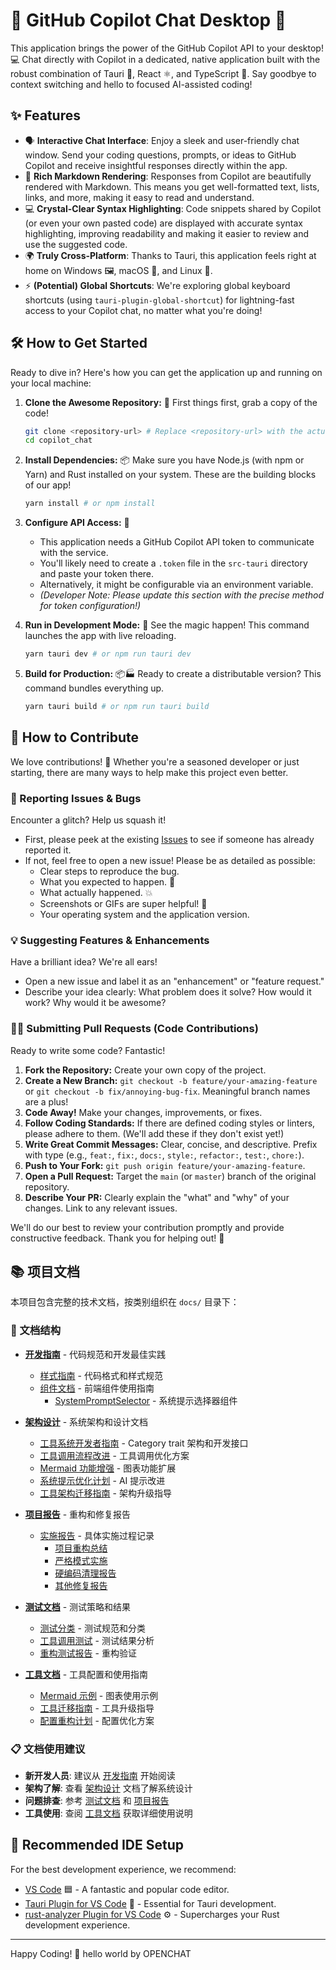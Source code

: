 # 🚀 GitHub Copilot Chat Desktop 💬

This application brings the power of the GitHub Copilot API to your desktop! 💻 Chat directly with Copilot in a dedicated, native application built with the robust combination of Tauri 🦀, React ⚛️, and TypeScript 🔷. Say goodbye to context switching and hello to focused AI-assisted coding!

## ✨ Features

* 🗣️ **Interactive Chat Interface**: Enjoy a sleek and user-friendly chat window. Send your coding questions, prompts, or ideas to GitHub Copilot and receive insightful responses directly within the app.
* 💅 **Rich Markdown Rendering**: Responses from Copilot are beautifully rendered with Markdown. This means you get well-formatted text, lists, links, and more, making it easy to read and understand.
* 💻 **Crystal-Clear Syntax Highlighting**: Code snippets shared by Copilot (or even your own pasted code) are displayed with accurate syntax highlighting, improving readability and making it easier to review and use the suggested code.
* 🌍 **Truly Cross-Platform**: Thanks to Tauri, this application feels right at home on Windows 🖼️, macOS 🍎, and Linux 🐧.
* ⚡ **(Potential) Global Shortcuts**: We're exploring global keyboard shortcuts (using `tauri-plugin-global-shortcut`) for lightning-fast access to your Copilot chat, no matter what you're doing!

## 🛠️ How to Get Started

Ready to dive in? Here's how you can get the application up and running on your local machine:

1. **Clone the Awesome Repository:** 📂
    First things first, grab a copy of the code!

    ```bash
    git clone <repository-url> # Replace <repository-url> with the actual URL!
    cd copilot_chat
    ```

2. **Install Dependencies:** 📦
    Make sure you have Node.js (with npm or Yarn) and Rust installed on your system. These are the building blocks of our app!

    ```bash
    yarn install # or npm install
    ```

3. **Configure API Access:** 🔑
    * This application needs a GitHub Copilot API token to communicate with the service.
    * You'll likely need to create a `.token` file in the `src-tauri` directory and paste your token there.
    * Alternatively, it might be configurable via an environment variable.
    * _(Developer Note: Please update this section with the precise method for token configuration!)_

4. **Run in Development Mode:** 🚀
    See the magic happen! This command launches the app with live reloading.

    ```bash
    yarn tauri dev # or npm run tauri dev
    ```

5. **Build for Production:** 📦🏭
    Ready to create a distributable version? This command bundles everything up.

    ```bash
    yarn tauri build # or npm run tauri build
    ```

## 🤗 How to Contribute

We love contributions! 🎉 Whether you're a seasoned developer or just starting, there are many ways to help make this project even better.

### 🐞 Reporting Issues & Bugs

Encounter a glitch? Help us squash it!

* First, please peek at the existing [Issues](https://github.com/bigduu/copilot_client_app/issues) to see if someone has already reported it.
* If not, feel free to open a new issue! Please be as detailed as possible:
  * Clear steps to reproduce the bug.
  * What you expected to happen. 🤔
  * What actually happened. 💥
  * Screenshots or GIFs are super helpful! 📸
  * Your operating system and the application version.

### 💡 Suggesting Features & Enhancements

Have a brilliant idea? We're all ears!

* Open a new issue and label it as an "enhancement" or "feature request."
* Describe your idea clearly: What problem does it solve? How would it work? Why would it be awesome?

### 🧑‍💻 Submitting Pull Requests (Code Contributions)

Ready to write some code? Fantastic!

1. **Fork the Repository:** Create your own copy of the project.
2. **Create a New Branch:** `git checkout -b feature/your-amazing-feature` or `git checkout -b fix/annoying-bug-fix`. Meaningful branch names are a plus!
3. **Code Away!** Make your changes, improvements, or fixes.
4. **Follow Coding Standards:** If there are defined coding styles or linters, please adhere to them. (We'll add these if they don't exist yet!)
5. **Write Great Commit Messages:** Clear, concise, and descriptive. Prefix with type (e.g., `feat:`, `fix:`, `docs:`, `style:`, `refactor:`, `test:`, `chore:`).
6. **Push to Your Fork:** `git push origin feature/your-amazing-feature`.
7. **Open a Pull Request:** Target the `main` (or `master`) branch of the original repository.
8. **Describe Your PR:** Clearly explain the "what" and "why" of your changes. Link to any relevant issues.

We'll do our best to review your contribution promptly and provide constructive feedback. Thank you for helping out! 🙏

## 📚 项目文档

本项目包含完整的技术文档，按类别组织在 `docs/` 目录下：

### 📖 文档结构

- **[开发指南](./docs/development/)** - 代码规范和开发最佳实践
  - [样式指南](./docs/development/STYLING_GUIDELINES.md) - 代码格式和样式规范
  - [组件文档](./docs/development/components/) - 前端组件使用指南
    - [SystemPromptSelector](./docs/development/components/SystemPromptSelector.md) - 系统提示选择器组件

- **[架构设计](./docs/architecture/)** - 系统架构和设计文档
  - [工具系统开发者指南](./docs/architecture/tools-system.md) - Category trait 架构和开发接口
  - [工具调用流程改进](./docs/architecture/IMPROVED_TOOL_CALL_FLOW.md) - 工具调用优化方案
  - [Mermaid 功能增强](./docs/architecture/MERMAID_ENHANCEMENT.md) - 图表功能扩展
  - [系统提示优化计划](./docs/architecture/SYSTEM_PROMPT_ENHANCEMENT_PLAN.md) - AI 提示改进
  - [工具架构迁移指南](./docs/architecture/TOOL_ARCHITECTURE_MIGRATION_GUIDE.md) - 架构升级指导

- **[项目报告](./docs/reports/)** - 重构和修复报告
  - [实施报告](./docs/reports/implementation/) - 具体实施过程记录
    - [项目重构总结](./docs/reports/implementation/PROJECT_REFACTORING_SUMMARY_REPORT.md)
    - [严格模式实施](./docs/reports/implementation/STRICT_MODE_IMPLEMENTATION.md)
    - [硬编码清理报告](./docs/reports/implementation/HARDCODE_CLEANUP_REPORT.md)
    - [其他修复报告](./docs/reports/implementation/)

- **[测试文档](./docs/testing/)** - 测试策略和结果
  - [测试分类](./docs/testing/test_categories.md) - 测试规范和分类
  - [工具调用测试](./docs/testing/TOOL_CALL_TEST_RESULTS.md) - 测试结果分析
  - [重构测试报告](./docs/testing/TOOL_CALL_REFACTOR_TEST.md) - 重构验证

- **[工具文档](./docs/tools/)** - 工具配置和使用指南
  - [Mermaid 示例](./docs/tools/MERMAID_EXAMPLES.md) - 图表使用示例
  - [工具迁移指南](./docs/tools/TOOL_MIGRATION_GUIDE.md) - 工具升级指导
  - [配置重构计划](./docs/tools/TOOLS_CONFIG_REFACTOR_PLAN.md) - 配置优化方案

### 📋 文档使用建议

- **新开发人员**: 建议从 [开发指南](./docs/development/) 开始阅读
- **架构了解**: 查看 [架构设计](./docs/architecture/) 文档了解系统设计
- **问题排查**: 参考 [测试文档](./docs/testing/) 和 [项目报告](./docs/reports/)
- **工具使用**: 查阅 [工具文档](./docs/tools/) 获取详细使用说明

## 🔧 Recommended IDE Setup

For the best development experience, we recommend:

* [VS Code](https://code.visualstudio.com/) 🟦 - A fantastic and popular code editor.
* [Tauri Plugin for VS Code](https://marketplace.visualstudio.com/items?itemName=tauri-apps.tauri-vscode) 🦀 - Essential for Tauri development.
* [rust-analyzer Plugin for VS Code](https://marketplace.visualstudio.com/items?itemName=rust-lang.rust-analyzer) ⚙️ - Supercharges your Rust development experience.

---
Happy Coding! 🎉
hello world by OPENCHAT
